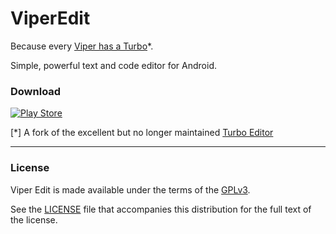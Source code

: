 # ViperEdit

Because every [Viper has a Turbo](https://en.battlestarwikiclone.org/wiki/Viper_(TOS))*.


Simple, powerful text and code editor for Android.

### Download
[![Play Store](https://developer.android.com/images/brand/en_generic_rgb_wo_60.png)](http://play.google.com/store/apps/details?id=com.manichord.viperedit) 



[*] A fork of the excellent but no longer maintained [Turbo Editor](https://github.com/vmihalachi/turbo-editor)

------

### License
Viper Edit is made available under the terms of the [GPLv3](license).

See the [LICENSE](LICENSE) file that accompanies this distribution for the full text of the license.